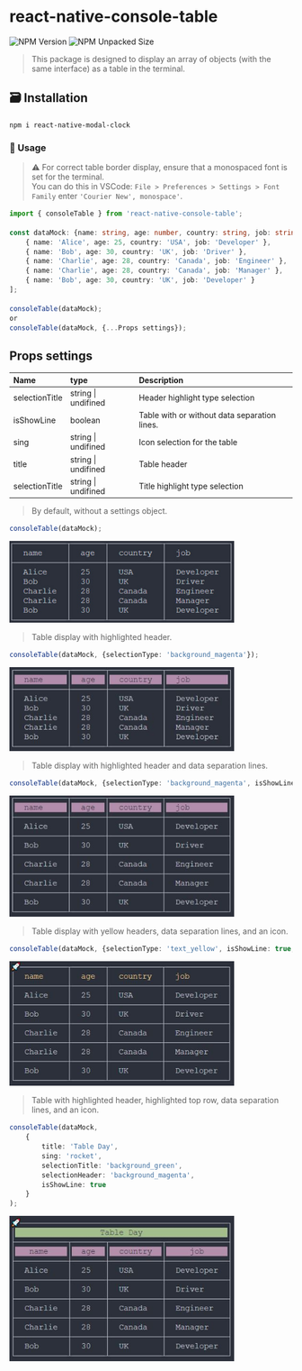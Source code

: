 # react-native-console-table

![NPM Version](https://img.shields.io/npm/v/react-native-console-table?color=%233d82c9)
![NPM Unpacked Size](https://img.shields.io/npm/unpacked-size/react-native-console-table)




>This package is designed to display an array of objects (with the same interface) as a table in the terminal.

## 🗃️ Installation
`npm i react-native-modal-clock`

### 📖 Usage

>⚠️ For correct table border display, ensure that a monospaced font is set for the terminal.\
>You can do this in VSCode: `File > Preferences > Settings > Font Family` enter `'Courier New', monospace'`.

```typescript
import { consoleTable } from 'react-native-console-table';

const dataMock: {name: string, age: number, country: string, job: string}[] = [
    { name: 'Alice', age: 25, country: 'USA', job: 'Developer' },
    { name: 'Bob', age: 30, country: 'UK', job: 'Driver' },
    { name: 'Charlie', age: 28, country: 'Canada', job: 'Engineer' },
    { name: 'Charlie', age: 28, country: 'Canada', job: 'Manager' },
    { name: 'Bob', age: 30, country: 'UK', job: 'Developer' }
];

consoleTable(dataMock);
or
consoleTable(dataMock, {...Props settings});
```
## Props settings

| Name | type | Description |
:---| :--- | :---
| selectionTitle | string \| undifined | Header highlight type selection |
| isShowLine | boolean | Table with or without data separation lines. |
| sing | string \| undifined | Icon selection for the table |
| title | string \| undifined | Table header
| selectionTitle | string \| undifined | Title highlight type selection

>By default, without a settings object.

```typescript
consoleTable(dataMock);
```

<img src="./img/1.jpg" alt="Описание изображения" width="400" >

>Table display with highlighted header.

```typescript
consoleTable(dataMock, {selectionType: 'background_magenta'});
```

<img src="./img/2.JPG" alt="Описание изображения" width="400" >

>Table display with highlighted header and data separation lines.

```typescript
consoleTable(dataMock, {selectionType: 'background_magenta', isShowLine: true});
```

<img src="./img/3.JPG" alt="Описание изображения" width="400" >

>Table display with yellow headers, data separation lines, and an icon.

```typescript
consoleTable(dataMock, {selectionType: 'text_yellow', isShowLine: true, sing: 'rocket'});
```

<img src="./img/4.JPG" alt="Описание изображения" width="400" >

>Table with highlighted header, highlighted top row, data separation lines, and an icon.

```typescript
consoleTable(dataMock, 
    {
        title: 'Table Day', 
        sing: 'rocket', 
        selectionTitle: 'background_green', 
        selectionHeader: 'background_magenta', 
        isShowLine: true
    }
);
```

<img src="./img/7.JPG" alt="Описание изображения" width="400" >




